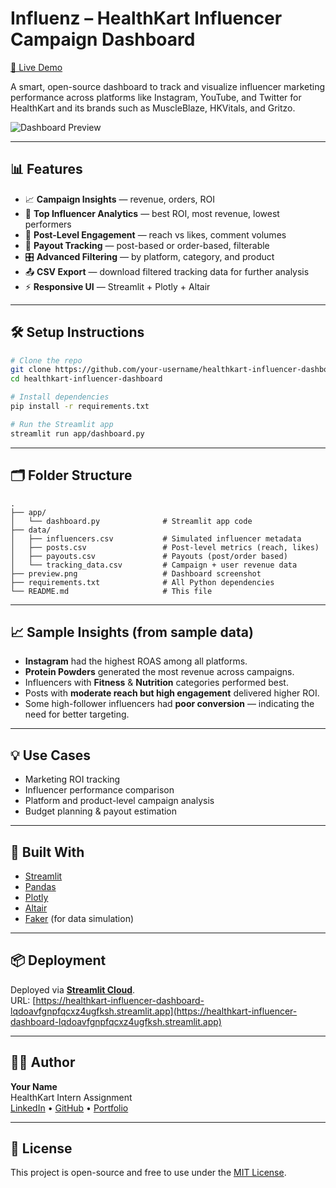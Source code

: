 # Influenz – HealthKart Influencer Campaign Dashboard

[🚀 Live Demo](https://healthkart-influencer-dashboard-lqdoavfgnpfqcxz4ugfksh.streamlit.app)

A smart, open-source dashboard to track and visualize influencer marketing performance across platforms like Instagram, YouTube, and Twitter for HealthKart and its brands such as MuscleBlaze, HKVitals, and Gritzo.

![Dashboard Preview](<img width="1914" height="939" alt="Screenshot 2025-07-22 170538" src="https://github.com/user-attachments/assets/1f7f64c0-30ae-4a16-a408-60608148d136" />
)

---

## 📊 Features

- 📈 **Campaign Insights** — revenue, orders, ROI
- 🧠 **Top Influencer Analytics** — best ROI, most revenue, lowest performers
- 📣 **Post-Level Engagement** — reach vs likes, comment volumes
- 💸 **Payout Tracking** — post-based or order-based, filterable
- 🎛 **Advanced Filtering** — by platform, category, and product
- 📤 **CSV Export** — download filtered tracking data for further analysis
- ⚡ **Responsive UI** — Streamlit + Plotly + Altair

---

## 🛠️ Setup Instructions

```bash
# Clone the repo
git clone https://github.com/your-username/healthkart-influencer-dashboard.git
cd healthkart-influencer-dashboard

# Install dependencies
pip install -r requirements.txt

# Run the Streamlit app
streamlit run app/dashboard.py
```

---

## 🗂 Folder Structure

```
.
├── app/
│   └── dashboard.py              # Streamlit app code
├── data/
│   ├── influencers.csv           # Simulated influencer metadata
│   ├── posts.csv                 # Post-level metrics (reach, likes)
│   ├── payouts.csv               # Payouts (post/order based)
│   └── tracking_data.csv         # Campaign + user revenue data
├── preview.png                   # Dashboard screenshot
├── requirements.txt              # All Python dependencies
└── README.md                     # This file
```

---

## 📈 Sample Insights (from sample data)

- **Instagram** had the highest ROAS among all platforms.
- **Protein Powders** generated the most revenue across campaigns.
- Influencers with **Fitness** & **Nutrition** categories performed best.
- Posts with **moderate reach but high engagement** delivered higher ROI.
- Some high-follower influencers had **poor conversion** — indicating the need for better targeting.

---

## 💡 Use Cases

- Marketing ROI tracking
- Influencer performance comparison
- Platform and product-level campaign analysis
- Budget planning & payout estimation

---

## 🔧 Built With

- [Streamlit](https://streamlit.io/)
- [Pandas](https://pandas.pydata.org/)
- [Plotly](https://plotly.com/)
- [Altair](https://altair-viz.github.io/)
- [Faker](https://faker.readthedocs.io/en/master/) (for data simulation)

---

## 📦 Deployment

Deployed via **[Streamlit Cloud](https://streamlit.io/cloud)**.  
URL: [https://healthkart-influencer-dashboard-lqdoavfgnpfqcxz4ugfksh.streamlit.app](https://healthkart-influencer-dashboard-lqdoavfgnpfqcxz4ugfksh.streamlit.app)

---

## 👩‍💻 Author

**Your Name**  
HealthKart Intern Assignment  
[LinkedIn](#) • [GitHub](#) • [Portfolio](#)

---

## 📃 License

This project is open-source and free to use under the [MIT License](LICENSE).
